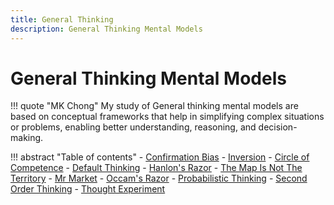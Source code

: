 ```yaml
---
title: General Thinking 
description: General Thinking Mental Models 
---
```


# General Thinking Mental Models

!!! quote "MK Chong"
    My study of General thinking mental models are based on conceptual frameworks that help in simplifying complex situations or problems, enabling better understanding, reasoning, and decision-making. 

!!! abstract "Table of contents"
    - [Confirmation Bias](ConfirmationBias.md)
    - [Inversion](Inversion.md)
    - [Circle of Competence](circleOfCompetence.md)
    - [Default Thinking](defaultThinking.md)
    - [Hanlon's Razor](hanlonsRazor.md)
    - [The Map Is Not The Territory](mapIsNotTerritory.md)
    - [Mr Market](mrMarket.md)
    - [Occam's Razor](occamsRazor.md)
    - [Probabilistic Thinking](probabilisticThinking.md)
    - [Second Order Thinking](secondOrderThinking.md)
    - [Thought Experiment](thoughtExperiment.md)